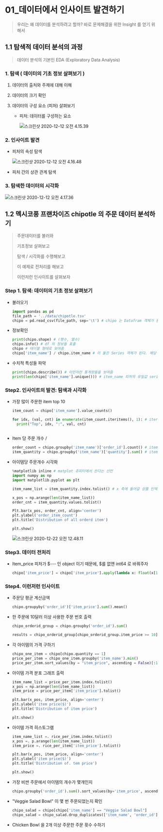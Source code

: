 # 01_데이터에서 인사이트 발견하기

> 우리는 왜 데이터를 분석하려고 할까? 바로 문제해결을 위한 Insight 를 얻기 위해서

## 1.1 탐색적 데이터 분석의 과정

> 데이터 분석의 기본인 EDA (Exploratory Data Analysis)

### 1. 탐색 ( 데이터의 기초 정보 살펴보기 )

1. 데이터의 출처와 주제에 대해 이해

2. 데이터의 크기 확인

3. 데이터의 구성 요소 (피처) 살펴보기

   - 피처: 데이터를 구성하는 요소

     ![스크린샷 2020-12-12 오전 4.15.39](../images/picher.png)



### 2. 인사이트 발견

- 피처의 속성 탐색

  ![스크린샷 2020-12-12 오전 4.16.48](../images/pichersearch.png)

- 피처 간의 상관 관계 탐색



### 3. 탐색한 데이터의 시각화

![스크린샷 2020-12-12 오전 4.17.36](../images/Visupicher.png)



## 1.2 멕시코풍 프랜차이즈 chipotle 의 주문 데이터 분석하기

> 주문데이터를 불러와
>
> 기초정보 살펴보고
>
> 탐색 / 시각화를 수행해보고
>
> 이 예제로 전처리를 해보고
>
> 이런저런 인사이트를 살펴보자

### Step 1. 탐색: 데이터의 기초 정보 살펴보기

- 불러오기

  ```python
  import pandas as pd
  file_path = '../data/chipotle.tsv'
  chipo = pd.read_csv(file_path, sep='\t') # chipo 는 Datafram 객체가 된다.
  ```

- 정보확인

  ```python
  print(chipo.shape) # (행수, 열수)
  chipo.info() # df 의 정보들 표출
  chipo # 테이블 형태로 보여줌
  chipo['item_name'] / chipo.item_name # 이 둘은 Series 객체가 된다. 해당 피처의 값들
  ```

- 수치적 특성들 파악

  ```python
  print(chipo.describe()) # 이런저런 통계량들을 보여줌
  print(len(chipo['item_name'].unique())) # item_name 피처의 유일값 series 의 길이를 출력
  ```

  

### Step2. 인사이트의 발견: 탐색과 시각화

- 가장 많이 주문한 item top 10

  ```python
  item_count = chipo['item_name'].value_counts()
  
  for idx, (val, cnt) in enumerate(item_count.iteritems(), 1): # iteritems 는 series 를 (idx, val) 튜플로 "하나씩" 반환함
    print("Top", idx, ":", val, cnt)
    
  ```

- Item 당 주문 개수 / 

  ```python
  order_count = chipo.groupby('item_name')['order_id'].count() # item_name 별로 묶어서 주문개수를 샌 것
  item_quantity = chipo.groupby('item_name')['quantity'].sum() # item_name 별로 묶어서 총량들을 모두 더한 것
  ```

- 아이템당 주문개수 시각화

  ```python
  %matplotlib inline # matplot 쥬피터에서 쓴다는 선언
  import numpy as np
  import matplotlib.pyplot as plt
  
  item_name_list = item_quantity.index.tolist() # x 축에 들어갈 상품 인덱스
  
  x_pos = np.arange(len(item_name_list))
  order_cnt = item_quantity.values.tolist()
  
  Plt.bar(x_pos, order_cnt, align='center')
  plt.ylabel('order_item_count')
  plt.title('Distribution of all orderd item')
  
  plt.show()
  ```

  ![스크린샷 2020-12-22 오전 12.48.11](../images/pltshow1st.png)

### Step3. 데이터 전처리

- Item_price 피처가 $--- 인 object 이기 때문에, $를 없앤 int64 로 바꿔주자

  ```python
  chipo['item_price'] = chipo['item_price'].apply(lambda x: float(x[1:]))
  ```



### Step4. 이런저런 인사이트

- 주문당 평균 계산금액

  ```python
  chipo.groupyby('order_id')['item_price'].sum().mean()
  ```

- 한 주문에 10달러 이상 사용한 주문 번호 출력

  ```python
  chipo_orderid_group = chipo.groupby('order_id').sum()
  
  results = chipo_orderid_group[chipo_orderid_group.item_price >= 10] # pandas 에서 이런식으로 조건문 인덱싱 가능
  ```

- 각 아이템의 가격 구하기

  ```python
  chipo_one_item = chipo[chipo.quantity == 1]
  price_per_item = chipo_one_item.groupby('item_name').min()
  price_per_item.sort_values(by = "item_price", ascending = False)[:10]
  ```

- 아이템 가격 분포 그래프 출력

  ```python
  item_name_list = price_per_item.index.tolist()
  x_pos = np.arange(len(item_name_list))
  item_price = price_per_item['item_price'].tolist()
  
  plt.bar(x_pos, item_price, align='center')
  plt.ylabel('item price($)')
  plt.title('Distribution of item price')
  
  plt.show()
  ```

- 아이템 가격 히스토그램

  ```python
  item_name_list =. rice_per_item.index.tolist()
  x_pos =. p.arange(len(item_name_list))
  item_price =. rice_per_item['item_price'].tolist()
  
  plt.bar(x_pos, item_price, align='center')
  plt.ylabel('item price($)')
  plt.title('Distribution of. tem price')
  
  plt.show()
  ```

- 가장 비싼 주문에서 아이템의 개수가 몇개인지

  ```python
  chipo.groupby('order_id').sum().sort_values(by='item_price', ascending=False)
  ```

- "Veggie Salad Bowl" 이 몇 번 주문되었는지 확인

  ```python
  chipo_salad = chipo[chipo['item_name'] == "Veggie Salad Bowl"]
  chipo_salad = chipo_salad.drop_duplicates(['item_name', 'order_id']) # item_name과 order_id 가 같은 행들을 없애준다.
  ```

- Chicken Bowl 을 2개 이상 주문한 주문 횟수 수하기

  ```
  
  ```

  

